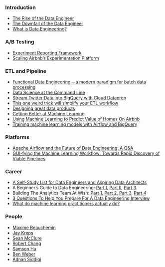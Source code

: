 ### Introduction
- [The Rise of the Data Engineer](https://medium.freecodecamp.org/the-rise-of-the-data-engineer-91be18f1e603)
- [The Downfall of the Data Engineer](https://medium.com/@maximebeauchemin/the-downfall-of-the-data-engineer-5bfb701e5d6b)
- [What is Data Engineering?](https://hackernoon.com/what-is-data-engineering-5334cec027d0)

### A/B Testing

- [Experiment Reporting Framework](https://medium.com/airbnb-engineering/experiment-reporting-framework-4e3fcd29e6c0)
- [Scaling Airbnb’s Experimentation Platform](https://medium.com/airbnb-engineering/https-medium-com-jonathan-parks-scaling-erf-23fd17c91166)

### ETL and Pipeline

- [Functional Data Engineering — a modern paradigm for batch data processing](https://medium.com/@maximebeauchemin/functional-data-engineering-a-modern-paradigm-for-batch-data-processing-2327ec32c42a)
- [Data Science at the Command Line](https://www.datascienceatthecommandline.com/index.html)
- [Stream Twitter Data into BigQuery with Cloud Dataprep](https://medium.com/google-cloud/stream-twitter-data-into-bigquery-with-cloud-dataprep-73aa8998fcc1)
- [This one weird trick will simplify your ETL workflow](https://multithreaded.stitchfix.com/blog/2017/07/06/one-weird-trick/)
- [Designing great data products](https://www.oreilly.com/ideas/drivetrain-approach-data-products)
- [Getting Better at Machine Learning](https://medium.com/@rchang/getting-better-at-machine-learning-16b4dd913a1f)
- [Using Machine Learning to Predict Value of Homes On Airbnb](https://medium.com/airbnb-engineering/using-machine-learning-to-predict-value-of-homes-on-airbnb-9272d3d4739d)
- [Training machine learning models with Airflow and BigQuery](https://wecode.wepay.com/posts/training-machine-learning-models-with-airflow-and-bigquery)

### Platforms
- [Apache Airflow and the Future of Data Engineering: A Q&A](https://medium.com/the-astronomer-journey/airflow-and-the-future-of-data-engineering-a-q-a-266f68d956a9)
- [GUI-fying the Machine Learning Workflow: Towards Rapid Discovery of Viable Pipelines](https://towardsdatascience.com/gui-fying-the-machine-learning-workflow-towards-rapid-discovery-of-viable-pipelines-cab2552c909f)

### Career

- [A Self-Study List for Data Engineers and Aspiring Data Architects](https://blog.treasuredata.com/blog/2016/03/15/self-study-list-for-data-engineers-and-aspiring-data-architects/)
- A Beginner’s Guide to Data Engineering: [Part I](https://medium.com/@rchang/a-beginners-guide-to-data-engineering-part-i-4227c5c457d7), [Part II](https://medium.com/@rchang/a-beginners-guide-to-data-engineering-part-ii-47c4e7cbda71), [Part 3](https://medium.com/@rchang/a-beginners-guide-to-data-engineering-the-series-finale-2cc92ff14b0).
- Building The Analytics Team At Wish: [Part 1](https://medium.com/wish-engineering/scaling-analytics-at-wish-619eacb97d16), [Part 2](https://medium.com/wish-engineering/scaling-the-analytics-team-at-wish-part-2-scaling-data-engineering-6bf7fd842dc2), [Part 3](https://medium.com/wish-engineering/scaling-the-analytics-team-at-wish-part-3-scaling-data-analysis-7562c70e6413), [Part 4](https://medium.com/wish-engineering/scaling-the-analytics-team-at-wish-part-4-recruiting-2a9823b9f5a)
- [3 Questions To Help You Prepare For A Data Engineering Interview](https://towardsdatascience.com/3-questions-you-should-be-able-to-answer-in-a-data-engineering-interview-8dc845785be6)
- [What do machine learning practitioners actually do?](http://www.fast.ai/2018/07/12/auto-ml-1/)

### People
- [Maxime Beauchemin](https://github.com/mistercrunch)
- [Jay Kreps](https://www.linkedin.com/in/jaykreps/)
- [Sean McClure](https://towardsdatascience.com/@seanaaron100)
- [Robert Chang]()
- [Samson Hu](https://medium.com/@samson_hu)
- [Ben Weber]()
- [Adnan Siddiqi](https://medium.com/@pknerd)

